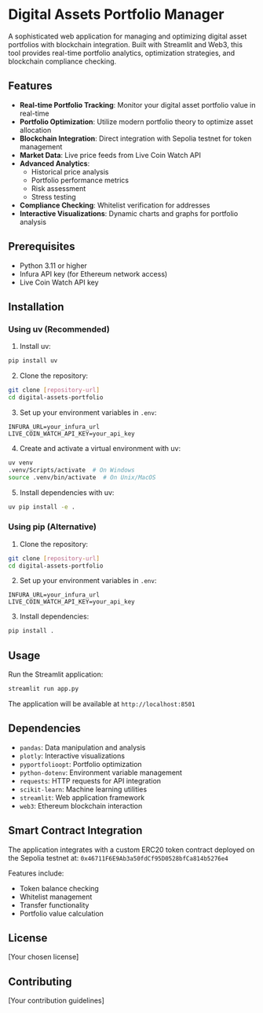 # Digital Assets Portfolio Manager

A sophisticated web application for managing and optimizing digital asset portfolios with blockchain integration. Built with Streamlit and Web3, this tool provides real-time portfolio analytics, optimization strategies, and blockchain compliance checking.

## Features

- **Real-time Portfolio Tracking**: Monitor your digital asset portfolio value in real-time
- **Portfolio Optimization**: Utilize modern portfolio theory to optimize asset allocation
- **Blockchain Integration**: Direct integration with Sepolia testnet for token management
- **Market Data**: Live price feeds from Live Coin Watch API
- **Advanced Analytics**: 
  - Historical price analysis
  - Portfolio performance metrics
  - Risk assessment
  - Stress testing
- **Compliance Checking**: Whitelist verification for addresses
- **Interactive Visualizations**: Dynamic charts and graphs for portfolio analysis

## Prerequisites

- Python 3.11 or higher
- Infura API key (for Ethereum network access)
- Live Coin Watch API key

## Installation

### Using uv (Recommended)

1. Install uv:
```bash
pip install uv
```

2. Clone the repository:
```bash
git clone [repository-url]
cd digital-assets-portfolio
```

3. Set up your environment variables in `.env`:
```
INFURA_URL=your_infura_url
LIVE_COIN_WATCH_API_KEY=your_api_key
```

4. Create and activate a virtual environment with uv:
```bash
uv venv
.venv/Scripts/activate  # On Windows
source .venv/bin/activate  # On Unix/MacOS
```

5. Install dependencies with uv:
```bash
uv pip install -e .
```

### Using pip (Alternative)

1. Clone the repository:
```bash
git clone [repository-url]
cd digital-assets-portfolio
```

2. Set up your environment variables in `.env`:
```
INFURA_URL=your_infura_url
LIVE_COIN_WATCH_API_KEY=your_api_key
```

3. Install dependencies:
```bash
pip install .
```

## Usage

Run the Streamlit application:
```bash
streamlit run app.py
```

The application will be available at `http://localhost:8501`

## Dependencies

- `pandas`: Data manipulation and analysis
- `plotly`: Interactive visualizations
- `pyportfolioopt`: Portfolio optimization
- `python-dotenv`: Environment variable management
- `requests`: HTTP requests for API integration
- `scikit-learn`: Machine learning utilities
- `streamlit`: Web application framework
- `web3`: Ethereum blockchain interaction

## Smart Contract Integration

The application integrates with a custom ERC20 token contract deployed on the Sepolia testnet at:
`0x46711F6E9Ab3a50fdCf95D0528bfCa814b5276e4`

Features include:
- Token balance checking
- Whitelist management
- Transfer functionality
- Portfolio value calculation

## License

[Your chosen license]

## Contributing

[Your contribution guidelines]